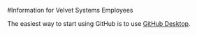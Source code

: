 #Information for Velvet Systems Employees

The easiest way to start using GitHub is to use [GitHub Desktop](https://desktop.github.com/).


